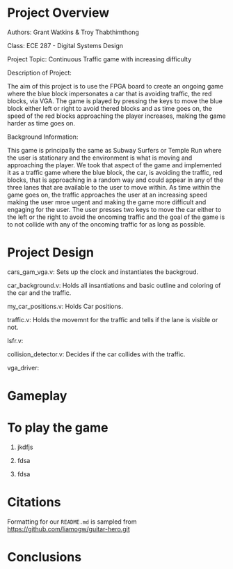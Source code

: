 # Project Overview
Authors: Grant Watkins & Troy Thabthimthong

Class: ECE 287 - Digital Systems Design

Project Topic: Continuous Traffic game with increasing difficulty

Description of Project:

The aim of this project is to use the FPGA board to create an ongoing game where the blue block impersonates a car that is avoiding traffic, the red blocks, via VGA. The game is played by pressing the keys to move the blue block either left or right to avoid thered blocks and as time goes on, the speed of the red blocks approaching the player increases, making the game harder as time goes on.

Background Information:

This game is principally the same as Subway Surfers or Temple Run where the user is stationary and the environment is what is moving and approaching the player. We took that aspect of the game and implemented it as a traffic game where the blue block, the car, is avoiding the traffic, red blocks, that is approaching in a random way and could appear in any of the three lanes that are available to the user to move within. As time within the game goes on, the traffic approaches the user at an increasing speed making the user mroe urgent and making the game more difficult and engaging for the user. The user presses two keys to move the car either to the left or the right to avoid the oncoming traffic and the goal of the game is to not collide with any of the oncoming traffic for as long as possible.

# Project Design

cars_gam_vga.v: Sets up the clock and instantiates the backgroud.

car_background.v: Holds all insantiations and basic outline and coloring of the car and the traffic.

my_car_positions.v: Holds Car positions.

traffic.v: Holds the movemnt for the traffic and tells if the lane is visible or not.

lsfr.v: 

collision_detector.v: Decides if the car collides with the traffic.

vga_driver: 

# Gameplay

# To play the game

1. jkdfjs

2. fdsa

3. fdsa

# Citations

Formatting for our `README.md` is sampled from https://github.com/liamogw/guitar-hero.git

# Conclusions
